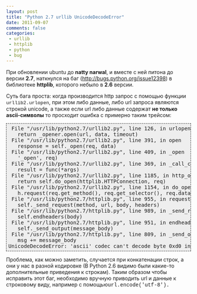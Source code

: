 ```yaml
---
layout: post
title: "Python 2.7 urllib UnicodeDecodeError"
date: 2011-09-07
comments: false
categories:
 - urllib
 - httplib
 - python
 - bug
---
```



При обновлении ubuntu до **natty narwal**, и вместе с ней питона до версии **2.7**, наткнулся на баг (<a href="http://bugs.python.org/issue12398">http://bugs.python.org/issue12398</a>) в библиотеке **httplib**, которого небыло в **2.6** версии.

Суть бага проста: когда производится http запрос с помощью функции <span style="font-size: small;"><span style="font-family: &quot;Courier New&quot;,Courier,monospace;">urllib2.urlopen</span></span>, при этом либо данные, либо url запроса являются строкой unicode, а также если url либо данные содержат **не только ascii-символы** то просходит ошибка с примерно таким трейсом:

<pre style="background-color: #eeeeee; border: 1px dashed; margin: 0; overflow: auto; padding: 5px;"> File "/usr/lib/python2.7/urllib2.py", line 126, in urlopen
   return _opener.open(url, data, timeout)
 File "/usr/lib/python2.7/urllib2.py", line 391, in open
   response = self._open(req, data)
 File "/usr/lib/python2.7/urllib2.py", line 409, in _open
   '_open', req)
 File "/usr/lib/python2.7/urllib2.py", line 369, in _call_chain
   result = func(*args)
 File "/usr/lib/python2.7/urllib2.py", line 1185, in http_open
   return self.do_open(httplib.HTTPConnection, req)
 File "/usr/lib/python2.7/urllib2.py", line 1154, in do_open
   h.request(req.get_method(), req.get_selector(), req.data, headers)
 File "/usr/lib/python2.7/httplib.py", line 955, in request
   self._send_request(method, url, body, headers)
 File "/usr/lib/python2.7/httplib.py", line 989, in _send_request
   self.endheaders(body)
 File "/usr/lib/python2.7/httplib.py", line 951, in endheaders
   self._send_output(message_body)
 File "/usr/lib/python2.7/httplib.py", line 809, in _send_output
   msg += message_body
UnicodeDecodeError: 'ascii' codec can't decode byte 0xd0 in position 5414: ordinal not in range(128)
</pre>
Проблема, как можно заметить, случается при конкатенации строк, а они у нас в разной кодировке (В Python 2.6 видимо были какие-то дополнительные приведения к строкам). Таким образом чтобы исправить этот баг, необходимо вручную приводить url и данные к строковому виду, например с помощью<span style="font-family: &quot;Courier New&quot;,Courier,monospace;">url.encode('utf-8').</span>
